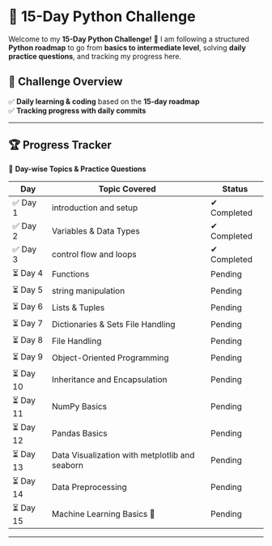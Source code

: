 # 🚀 15-Day Python Challenge  

Welcome to my **15-Day Python Challenge!** 🎯 I am following a structured **Python roadmap** to go from **basics to intermediate level**, solving **daily practice questions**, and tracking my progress here.  

## 📅 Challenge Overview  
✅ **Daily learning & coding** based on the **15-day roadmap**  
✅ **Tracking progress with daily commits**  

---

## 🏆 **Progress Tracker**  

📅 **Day-wise Topics & Practice Questions**  

| Day  | Topic Covered | Status |
|------|--------------|--------|
| ✅ Day 1  | introduction and setup | ✔ Completed | 
| ✅ Day 2  | Variables & Data Types | ✔ Completed |
| ✅ Day 3  | control flow and loops| ✔ Completed |
| ⏳ Day 4  | Functions | Pending |
| ⏳ Day 5  | string manipulation | Pending |
| ⏳ Day 6  | Lists & Tuples | Pending |
| ⏳ Day 7  | Dictionaries & Sets File Handling | Pending |
| ⏳ Day 8  | File Handling | Pending |
| ⏳ Day 9  |Object-Oriented Programming  | Pending |
| ⏳ Day 10 |Inheritance and Encapsulation | Pending |
| ⏳ Day 11 |  NumPy Basics  | Pending |
| ⏳ Day 12 | Pandas Basics | Pending |
| ⏳ Day 13 | Data Visualization with metplotlib and seaborn | Pending |
| ⏳ Day 14 | Data Preprocessing | Pending |
| ⏳ Day 15 | Machine Learning Basics 🎉 | Pending |

---


